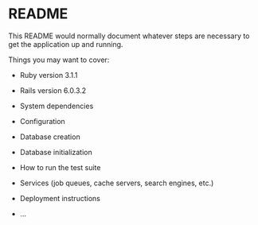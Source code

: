 # README

This README would normally document whatever steps are necessary to get the
application up and running.

Things you may want to cover:

* Ruby version
3.1.1

* Rails version
6.0.3.2

* System dependencies

* Configuration

* Database creation

* Database initialization

* How to run the test suite

* Services (job queues, cache servers, search engines, etc.)

* Deployment instructions

* ...
